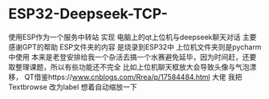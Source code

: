 # ESP32-Deepseek-TCP-
使用ESP作为一个服务中转站 实现 电脑上的qt上位机与deepseek聊天对话  主要感谢GPT的帮助
ESP文件夹的内容 是烧录到ESP32中 上位机文件夹则是pycharm中使用
本来是老登安排给我一个杂活去搞一个水赛避免延毕，因为时间赶，还要取整理课题，所以有些功能还不完全 比如上位机聊天框放大会导致头像与气泡漂移，
QT借鉴https://www.cnblogs.com/Rrea/p/17584484.html 大佬 我把Textbrowse 改为label 想着自动缩放一下 
